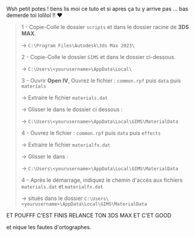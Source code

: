 Wsh petit potes ! tiens lis moi ce tuto et si apres ça tu y arrive pas ... bas demerde toi lolilol !! ❤

> 1 - Copie-Colle le dossier `scripts` et dans le dossier racine de **3DS MAX**. 
> 
> -> `C:\Program Files\Autodesk\3ds Max 2023\`
>
> 2 - Copie-Colle le dossier `GIMS` et dans le dossier ci-dessous. 
>
> -> `C:\Users\<yourusername>\AppData\Local\`
>
> 3 - Ouvrir **Open IV**, Ouvrez le fichier : `common.rpf` puis `data` puis `materials`
>
> -> Extraire le fichier `materials.dat`
>
> -> Glisser le dans le dossier ci dessous :
>
> -> `C:\Users\<yourusername>\AppData\Local\GIMS\MaterialData`
>
> 4 - Ouvrez le fichier : `common.rpf` puis `data` puis `effects`
> 
> -> Extraire le fichier `materialfx.dat`
> 
> -> Glisser le dans :
> 
> -> `C:\Users\<yourusername>\AppData\Local\GIMS\MaterialData`
>
> 4 - Après le démarrage, indiquez le chemin d'accès aux fichiers `materials.dat` et `materialfx.dat` 
> 
> -> situés dans le dossier `C:\Users\<yourusername>\AppData\Local\GIMS\MaterialData`

ET POUFFF C'EST FINIS RELANCE TON 3DS MAX ET C'ET GOOD

et nique les fautes d'ortographes.
